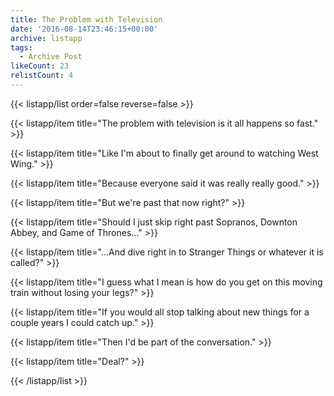 ```yaml
---
title: The Problem with Television
date: '2016-08-14T23:46:15+00:00'
archive: listapp
tags: 
  - Archive Post
likeCount: 23
relistCount: 4
---
```



{{< listapp/list order=false reverse=false >}}

   {{< listapp/item title="The problem with television is it all happens so fast." >}}

   {{< listapp/item title="Like I'm about to finally get around to watching West Wing." >}}

   {{< listapp/item title="Because everyone said it was really really good." >}}

   {{< listapp/item title="But we're past that now right?" >}}

   {{< listapp/item title="Should I just skip right past Sopranos, Downton Abbey, and Game of Thrones..." >}}

   {{< listapp/item title="...And dive right in to Stranger Things or whatever it is called?" >}}

   {{< listapp/item title="I guess what I mean is how do you get on this moving train without losing your legs?" >}}

   {{< listapp/item title="If you would all stop talking about new things for a couple years I could catch up." >}}

   {{< listapp/item title="Then I'd be part of the conversation." >}}

   {{< listapp/item title="Deal?" >}}

{{< /listapp/list >}}
